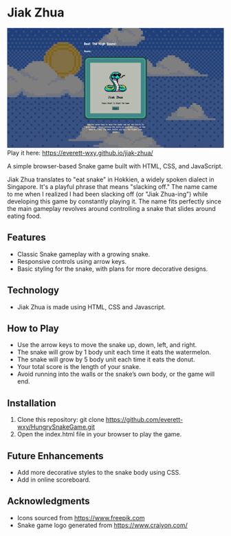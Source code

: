 # Jiak Zhua

![Screenshot of app](/images/screenshot-Jiak-Zhua.png)
Play it here: https://everett-wxy.github.io/jiak-zhua/

A simple browser-based Snake game built with HTML, CSS, and JavaScript.

Jiak Zhua translates to "eat snake" in Hokkien, a widely spoken dialect in Singapore. It's a playful phrase that means "slacking off." The name came to me when I realized I had been slacking off (or "Jiak Zhua-ing") while developing this game by constantly playing it. The name fits perfectly since the main gameplay revolves around controlling a snake that slides around eating food.

## Features

- Classic Snake gameplay with a growing snake.
- Responsive controls using arrow keys.
- Basic styling for the snake, with plans for more decorative designs.

## Technology

- Jiak Zhua is made using HTML, CSS and Javascript.

## How to Play

- Use the arrow keys to move the snake up, down, left, and right.
- The snake will grow by 1 body unit each time it eats the watermelon.
- The snake will grow by 5 body unit each time it eats the donut.
- Your total score is the length of your snake.
- Avoid running into the walls or the snake’s own body, or the game will end.

## Installation

1. Clone this repository:
   git clone https://github.com/everett-wxy/HungrySnakeGame.git
2. Open the index.html file in your browser to play the game.

## Future Enhancements

- Add more decorative styles to the snake body using CSS.
- Add in online scoreboard.

## Acknowledgments

- Icons sourced from https://www.freepik.com
- Snake game logo generated from https://www.craiyon.com/
